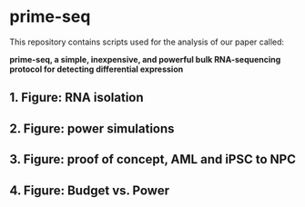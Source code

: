 # prime-seq

This repository contains scripts used for the analysis of our paper called: 

**prime-seq, a simple, inexpensive, and powerful bulk RNA-sequencing protocol for detecting differential expression**

## 1. Figure: RNA isolation
## 2. Figure: power simulations
## 3. Figure: proof of concept, AML and iPSC to NPC
## 4. Figure: Budget vs. Power